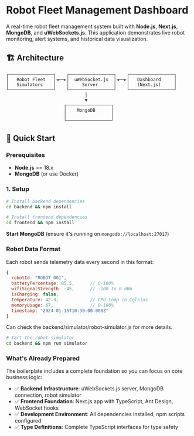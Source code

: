 # Robot Fleet Management Dashboard

A real-time robot fleet management system built with **Node.js**, **Next.js**, **MongoDB**, and **uWebSockets.js**. This application demonstrates live robot monitoring, alert systems, and historical data visualization.

## 🏗️ Architecture

```
┌─────────────────┐    ┌─────────────────┐    ┌─────────────────┐
│   Robot Fleet   │◄──►│  uWebSocket.js  │◄──►│   Dashboard     │
│   Simulators    │    │     Server      │    │   (Next.js)     │
└─────────────────┘    └─────────────────┘    └─────────────────┘
                              │
                              ▼
                      ┌─────────────────┐
                      │    MongoDB      │
                      │                 │
                      └─────────────────┘
```

## 🚀 Quick Start

### Prerequisites

- **Node.js** >= 18.x
- **MongoDB** (or use Docker)

### 1. Setup

```bash
# Install backend dependencies
cd backend && npm install

# Install frontend dependencies
cd frontend && npm install
```

**Start MongoDB** (ensure it's running on `mongodb://localhost:27017`)

### Robot Data Format

Each robot sends telemetry data every second in this format:

```javascript
{
  robotId: "ROBOT_001",
  batteryPercentage: 85.5,      // 0-100%
  wifiSignalStrength: -45,      // -100 to 0 dBm  
  isCharging: false,
  temperature: 42.3,            // CPU temp in Celsius
  memoryUsage: 67,              // 0-100%
  timestamp: "2024-01-15T10:30:00.000Z"
}
```

Can check the backend/simulator/robot-simulator.js for more details.

``` bash
# tart the robot simulator
cd backend && npm run simulator
```

### What's Already Prepared

The boilerplate includes a complete foundation so you can focus on core business logic:

- ✅ **Backend Infrastructure**: uWebSockets.js server, MongoDB connection, robot simulator
- ✅ **Frontend Foundation**: Next.js app with TypeScript, Ant Design, WebSocket hooks
- ✅ **Development Environment**: All dependencies installed, npm scripts configured
- ✅ **Type Definitions**: Complete TypeScript interfaces for type safety
